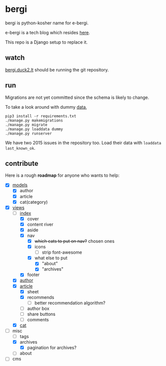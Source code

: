 # bergi

bergi is python-kosher name for e-bergi.

e-bergi is a tech blog which resides [here](http://e-bergi.com).

This repo is a Django setup to replace it.

## watch

[bergi.duck2.lt](http://bergi.duck2.lt) should be running the git repository.

## run

Migrations are not yet committed since the schema is likely to change.

To take a look around with dummy [data](_bergi/fixtures/dummy.json),

```
pip3 install -r requirements.txt
./manage.py makemigrations
./manage.py migrate
./manage.py loaddata dummy
./manage.py runserver
```

We have two 2015 issues in the repository too. Load their data with `loaddata last_known_ok`.

## contribute

Here is a rough **roadmap** for anyone who wants to help:

- [x] [models](_bergi/models.py)
	- [x] author
	- [x] article
	- [x] cat(category)

- [x] [views](_bergi/views.py)
	- [ ] [index](_bergi/templates/index.html)
		- [x] cover
		- [x] content river
		- [x] aside
		- [x] nav
			- [x] ~~which cats to put on nav?~~ chosen ones
			- [x] icons
				- [ ] strip font-awesome
			- [x] what else to put
				- [x] "about"
				- [x] "archives"
		- [x] footer
	- [x] [author](_bergi/templates/author.html)
	- [x] [article](_bergi/templates/article.html)
		- [x] sheet
		- [x] recommends
			- [ ] better recommendation algorithm?
		- [ ] author box
		- [ ] share buttons
		- [ ] comments
	- [x] [cat](_bergi/templates/cat.html)

- [ ] misc
	- [ ] tags
	- [x] archives
		- [x] pagination for archives?
	- [ ] about

- [ ] cms
